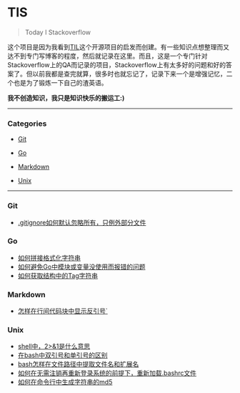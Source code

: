# TIS

> Today I Stackoverflow

这个项目是因为我看到[TIL](<https://github.com/jbranchaud/til>)这个开源项目的启发而创建。有一些知识点想整理而又达不到专门写博客的程度，然后就记录在这里。而且，这是一个专门针对Stackoverflow上的QA而记录的项目，Stackoverflow上有太多好的问题和好的答案了。但以前我都是查完就算，很多时也就忘记了，记录下来一个是增强记忆，二个也是为了锻炼一下自己的渣英语。  

**我不创造知识，我只是知识快乐的搬运工:)**

---

### Categories

* [Git](#Git)

* [Go](#Go)

* [Markdown](#Markdown)

* [Unix](#Unix)

  

---

### Git

- [.gitignore如何默认忽略所有，只例外部分文件](git/make-gitignore-ignore-everything-except-a-few-files.md)

### Go

- [如何拼接格式化字符串](go/format-a-go-string-without-printing.md)
- [如何避免Go中模块或变量没使用而报错的问题](go/how-to-avoid-annoying-error-declared-and-not-used.md)
- [如何获取结构中的Tag字符串](go/golang-reflection-get-tag-from-struct-field.md)

### Markdown

- [怎样在行间代码块中显示反引号`](markdown/how-do-i-escape-a-backticks-within-in-line-code-in-markdown.md)

### Unix

- [shell中，2>&1是什么意思](unix/in-shell-what-does-21-mean.md)
- [在bash中双引号和单引号的区别](unix/difference-between-single-and-double-quotes-in-bash.md)
- [bash怎样在文件路径中提取文件名和扩展名](unix/extract-filename-and-extension-in-bash.md)
- [如何在无需注销再重新登录系统的前提下，重新加载.bashrc文件](unix/how-do-i-reload-bashrc-without-logging-out-and-back-in.md)
- [如何在命令行中生成字符串的md5](unix/bash-generate-md5-hash-of-string-with-special-characters.md)

